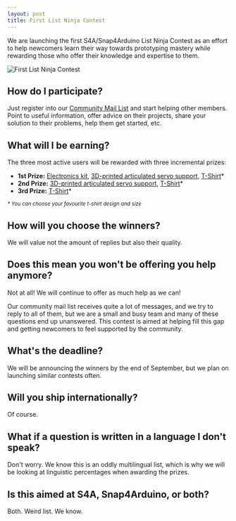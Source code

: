 ```yaml
---
layout: post
title: First List Ninja Contest
---
```


We are launching the first S4A/Snap4Arduino List Ninja Contest as an effort to help newcomers learn their way towards prototyping mastery while rewarding those who offer their knowledge and expertise to them.

![First List Ninja Contest](http://s4a.cat/img/listNinja.png)

## How do I participate?
Just register into our [Community Mail List](http://groups.google.com/group/s4a-community) and start helping other members. Point to useful information, offer advice on their projects, share your solution to their problems, help them get started, etc.

## What will I be earning?
The three most active users will be rewarded with three incremental prizes:

* **1st Prize:** [Electronics kit](http://s4a.cat/img/kit.png),  [3D-printed articulated servo support](http://s4a.cat/img/servos.png), [T-Shirt](http://s4a.cat/img/tshirts.png)\*
* **2nd Prize:** [3D-printed articulated servo support](http://s4a.cat/img/servos.png), [T-Shirt](http://s4a.cat/img/tshirts.png)\*
* **3rd Prize:** [T-Shirt](http://s4a.cat/img/tshirts.png)\*

_<small>\* You can choose your favourite t-shirt design and size</small>_

## How will you choose the winners?
We will value not the amount of replies but also their quality.

## Does this mean you won't be offering you help anymore?
Not at all! We will continue to offer as much help as we can!

Our community mail list receives quite a lot of messages, and we try to reply to all of them, but we are a small and busy team and many of these questions end up unanswered. This contest is aimed at helping fill this gap and getting newcomers to feel supported by the community.

## What's the deadline?
We will be announcing the winners by the end of September, but we plan on launching similar contests often.

## Will you ship internationally?
Of course.

## What if a question is written in a language I don't speak?
Don't worry. We know this is an oddly multilingual list, which is why we will be looking at linguistic percentages when awarding the prizes.

## Is this aimed at S4A, Snap4Arduino, or both?
Both. Weird list. We know.
